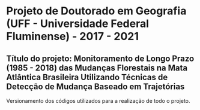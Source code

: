# Projeto de Doutorado em Geografia (UFF - Universidade Federal Fluminense) - 2017 - 2021
## Título do projeto: Monitoramento de Longo Prazo (1985 - 2018) das Mudanças Florestais na Mata Atlântica Brasileira Utilizando Técnicas de Detecção de Mudança Baseado em Trajetórias

Versionamento dos códigos utilizados para a realização de todo o projeto.
